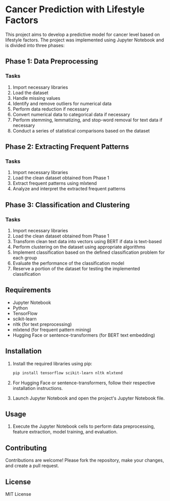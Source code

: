 # Cancer Prediction with Lifestyle Factors

This project aims to develop a predictive model for cancer level based on lifestyle factors. The project was implemented using Jupyter Notebook and is divided into three phases:

## Phase 1: Data Preprocessing

### Tasks

1. Import necessary libraries
2. Load the dataset
3. Handle missing values
4. Identify and remove outliers for numerical data
5. Perform data reduction if necessary
6. Convert numerical data to categorical data if necessary
7. Perform stemming, lemmatizing, and stop-word removal for text data if necessary
8. Conduct a series of statistical comparisons based on the dataset

## Phase 2: Extracting Frequent Patterns

### Tasks

1. Import necessary libraries
2. Load the clean dataset obtained from Phase 1
3. Extract frequent patterns using mlxtend
4. Analyze and interpret the extracted frequent patterns

## Phase 3: Classification and Clustering

### Tasks

1. Import necessary libraries
2. Load the clean dataset obtained from Phase 1
3. Transform clean text data into vectors using BERT if data is text-based
4. Perform clustering on the dataset using appropriate algorithms
5. Implement classification based on the defined classification problem for each group
6. Evaluate the performance of the classification model
7. Reserve a portion of the dataset for testing the implemented classification

## Requirements

* Jupyter Notebook
* Python
* TensorFlow
* scikit-learn
* nltk (for text preprocessing)
* mlxtend (for frequent pattern mining)
* Hugging Face or sentence-transformers (for BERT text embedding)

## Installation

1. Install the required libraries using pip:
    ```bash
    pip install tensorflow scikit-learn nltk mlxtend
    

2. For Hugging Face or sentence-transformers, follow their respective installation instructions.

3. Launch Jupyter Notebook and open the project's Jupyter Notebook file.

## Usage

1. Execute the Jupyter Notebook cells to perform data preprocessing, feature extraction, model training, and evaluation.

## Contributing

Contributions are welcome! Please fork the repository, make your changes, and create a pull request.

## License

MIT License

